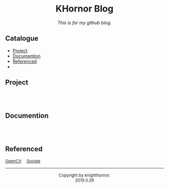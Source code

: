 # **<center>KHornor Blog</center>**


*<center> This is for my github blog. </center>*

## **Catalogue**
- [Project](#Project)
- [Documention](#Documention)
- [Referenced](#Referenced)
-

## **Project**
</br>
</br>

## **Documention**
</br>
</br>

## **Referenced** ##

[<font size=2>OpenCV</font>](https://opencv.org/)&nbsp;&nbsp;&nbsp;&nbsp;[<font size=2>Google</font>](https://www.google.com.hk/)

---

<center><font size = 2>Copyright by knighthornor.</font></center>
<center><font size = 2>2019.3.29</font></center>
